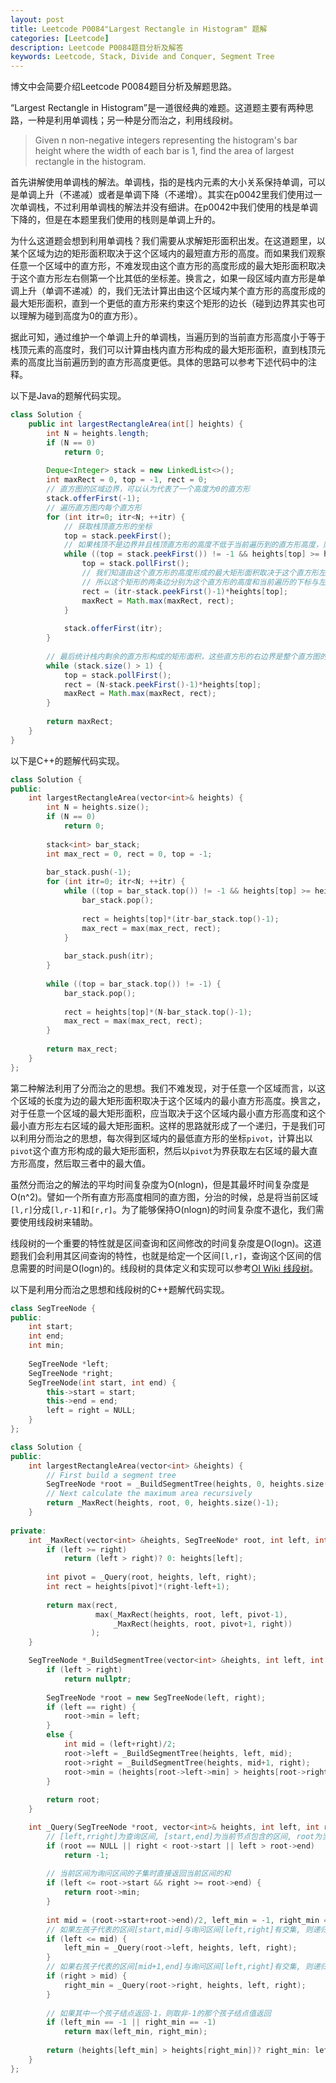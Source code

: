 ```yaml
---
layout: post
title: Leetcode P0084"Largest Rectangle in Histogram" 题解
categories: [Leetcode]
description: Leetcode P0084题目分析及解答
keywords: Leetcode, Stack, Divide and Conquer, Segment Tree
---
```


博文中会简要介绍Leetcode P0084题目分析及解题思路。

“Largest Rectangle in Histogram”是一道很经典的难题。这道题主要有两种思路，一种是利用单调栈；另一种是分而治之，利用线段树。

> Given n non-negative integers representing the histogram's bar height where the width of each bar is 1, find the area of largest rectangle in the histogram.

首先讲解使用单调栈的解法。单调栈，指的是栈内元素的大小关系保持单调，可以是单调上升（不递减）或者是单调下降（不递增）。其实在p0042里我们使用过一次单调栈，不过利用单调栈的解法并没有细讲。在p0042中我们使用的栈是单调下降的，但是在本题里我们使用的栈则是单调上升的。

为什么这道题会想到利用单调栈？我们需要从求解矩形面积出发。在这道题里，以某个区域为边的矩形面积取决于这个区域内的最短直方形的高度。而如果我们观察任意一个区域中的直方形，不难发现由这个直方形的高度形成的最大矩形面积取决于这个直方形左右侧第一个比其低的坐标差。换言之，如果一段区域内直方形是单调上升（单调不递减）的，我们无法计算出由这个区域内某个直方形的高度形成的最大矩形面积，直到一个更低的直方形来约束这个矩形的边长（碰到边界其实也可以理解为碰到高度为0的直方形）。

据此可知，通过维护一个单调上升的单调栈，当遍历到的当前直方形高度小于等于栈顶元素的高度时，我们可以计算由栈内直方形构成的最大矩形面积，直到栈顶元素的高度比当前遍历到的直方形高度更低。具体的思路可以参考下述代码中的注释。

以下是Java的题解代码实现。
```java
class Solution {
    public int largestRectangleArea(int[] heights) {
        int N = heights.length;
        if (N == 0)
            return 0;
        
        Deque<Integer> stack = new LinkedList<>();
        int maxRect = 0, top = -1, rect = 0;
        // 直方图的区域边界，可以认为代表了一个高度为0的直方形
        stack.offerFirst(-1);
        // 遍历直方图内每个直方形
        for (int itr=0; itr<N; ++itr) {
            // 获取栈顶直方形的坐标
            top = stack.peekFirst();
            // 如果栈顶不是边界并且栈顶直方形的高度不低于当前遍历到的直方形高度，则不断从栈顶弹出直方形，并计算由当前直方形构成的最大矩形面积
            while ((top = stack.peekFirst()) != -1 && heights[top] >= heights[itr]) {
                top = stack.pollFirst();
                // 我们知道由这个直方形的高度形成的最大矩形面积取决于这个直方形左右侧第一个比其低的坐标差，而这个栈是单调上升的，所以这个直方形左侧一定是一个比它低的直方形
                // 所以这个矩形的两条边分别为这个直方形的高度和当前遍历的下标与左侧直方形的下标的差-1
                rect = (itr-stack.peekFirst()-1)*heights[top];
                maxRect = Math.max(maxRect, rect);
            }
            
            stack.offerFirst(itr);
        }
        
        // 最后统计栈内剩余的直方形构成的矩形面积，这些直方形的右边界是整个直方图的右边界
        while (stack.size() > 1) {
            top = stack.pollFirst();
            rect = (N-stack.peekFirst()-1)*heights[top];
            maxRect = Math.max(maxRect, rect);
        }
        
        return maxRect;
    }
}
```

以下是C++的题解代码实现。
```cpp
class Solution {
public:
    int largestRectangleArea(vector<int>& heights) {
        int N = heights.size();
        if (N == 0)
            return 0;
        
        stack<int> bar_stack;
        int max_rect = 0, rect = 0, top = -1;
        
        bar_stack.push(-1);
        for (int itr=0; itr<N; ++itr) {
            while ((top = bar_stack.top()) != -1 && heights[top] >= heights[itr]) {
                bar_stack.pop();
                
                rect = heights[top]*(itr-bar_stack.top()-1);
                max_rect = max(max_rect, rect);
            }
            
            bar_stack.push(itr);
        }
        
        while ((top = bar_stack.top()) != -1) {
            bar_stack.pop();
            
            rect = heights[top]*(N-bar_stack.top()-1);
            max_rect = max(max_rect, rect);
        }
        
        return max_rect;
    }
};
```

第二种解法利用了分而治之的思想。我们不难发现，对于任意一个区域而言，以这个区域的长度为边的最大矩形面积取决于这个区域内的最小直方形高度。换言之，对于任意一个区域的最大矩形面积，应当取决于这个区域内最小直方形高度和这个最小直方形左右区域的最大矩形面积。这样的思路就形成了一个递归，于是我们可以利用分而治之的思想，每次得到区域内的最低直方形的坐标`pivot`，计算出以`pivot`这个直方形构成的最大矩形面积，然后以`pivot`为界获取左右区域的最大直方形高度，然后取三者中的最大值。

虽然分而治之的解法的平均时间复杂度为O(nlogn)，但是其最坏时间复杂度是O(n^2)。譬如一个所有直方形高度相同的直方图，分治的时候，总是将当前区域`[l,r]`分成`[l,r-1]`和`[r,r]`。为了能够保持O(nlogn)的时间复杂度不退化，我们需要使用线段树来辅助。

线段树的一个重要的特性就是区间查询和区间修改的时间复杂度是O(logn)。这道题我们会利用其区间查询的特性，也就是给定一个区间`[l,r]`，查询这个区间的信息需要的时间是O(logn)的。线段树的具体定义和实现可以参考[OI Wiki 线段树](https://oi-wiki.org/ds/seg/)。

以下是利用分而治之思想和线段树的C++题解代码实现。
```cpp
class SegTreeNode {
public:
    int start;
    int end;
    int min;
    
    SegTreeNode *left;
    SegTreeNode *right;
    SegTreeNode(int start, int end) {
        this->start = start;
        this->end = end;
        left = right = NULL;
    }
};

class Solution {
public:
    int largestRectangleArea(vector<int> &heights) {
        // First build a segment tree
        SegTreeNode *root = _BuildSegmentTree(heights, 0, heights.size()-1);
        // Next calculate the maximum area recursively
        return _MaxRect(heights, root, 0, heights.size()-1);
    }
    
private:
    int _MaxRect(vector<int> &heights, SegTreeNode* root, int left, int right) {
        if (left >= right)
            return (left > right)? 0: heights[left];
        
        int pivot = _Query(root, heights, left, right);
        int rect = heights[pivot]*(right-left+1);
        
        return max(rect, 
                   max(_MaxRect(heights, root, left, pivot-1), 
                       _MaxRect(heights, root, pivot+1, right))
                  );
    }

    SegTreeNode *_BuildSegmentTree(vector<int> &heights, int left, int right) {
        if (left > right) 
            return nullptr;
        
        SegTreeNode *root = new SegTreeNode(left, right);
        if (left == right) {
            root->min = left;
        } 
        else {
            int mid = (left+right)/2;
            root->left = _BuildSegmentTree(heights, left, mid);
            root->right = _BuildSegmentTree(heights, mid+1, right);
            root->min = (heights[root->left->min] > heights[root->right->min])? root->right->min: root->left->min;
        }
        
        return root;
    }

    int _Query(SegTreeNode *root, vector<int>& heights, int left, int right) {
        // [left,rright]为查询区间, [start,end]为当前节点包含的区间, root为当前节点
        if (root == NULL || right < root->start || left > root->end) 
            return -1;
        
        // 当前区间为询问区间的子集时直接返回当前区间的和
        if (left <= root->start && right >= root->end) {
            return root->min;
        }
        
        int mid = (root->start+root->end)/2, left_min = -1, right_min = -1;
        // 如果左孩子代表的区间[start,mid]与询问区间[left,right]有交集, 则递归查询左孩子
        if (left <= mid) {
            left_min = _Query(root->left, heights, left, right);
        }
        // 如果右孩子代表的区间[mid+1,end]与询问区间[left,right]有交集, 则递归查询右孩子
        if (right > mid) {
            right_min = _Query(root->right, heights, left, right);
        }
        
        // 如果其中一个孩子结点返回-1，则取非-1的那个孩子结点值返回
        if (left_min == -1 || right_min == -1) 
            return max(left_min, right_min);
        
        return (heights[left_min] > heights[right_min])? right_min: left_min;
    }
};
```
